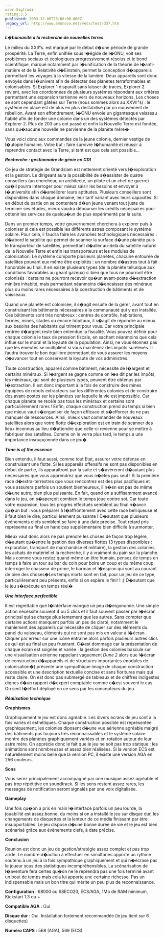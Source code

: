 ```yaml
---
user:Sigfrodi
rating:3.5
published: 2003-12-06T23:00:00.000Z
legacy_url: http://www.emunova.net/veda/test/337.htm
---
```

**_L�humanité à la recherche de nouvelles terres_**  

  

Le milieu du XXII°s. est marqué par le début d�une période de grande prospérité. La Terre, enfin unifiée sous l�égide de l�ONU, voit ses problèmes sociaux et écologiques progressivement résolus et le bond scientifique, marqué notamment par l�unification de la théorie de l�anti-matière et de la Relativité d�Einstein, permet la conception d�appareils permettant les voyages à la vitesse de la lumière. Deux appareils sont donc envoyés dans l�univers afin de détecter des planètes terraformables et colonisables. Si Explorer 1 disparaît sans laisser de traces, Explorer 2 revient, avec les coordonnées de plusieurs systèmes répondant aux critères permettant une expansion terrienne vers de nouveaux horizons. Les choses se sont cependant gâtées sur Terre (nous sommes alors au XXVII°s) : le système en place est de plus en plus déstabilisé par un mouvement de rébellion. Avant son effondrement, l�ONU envoie un gigantesque vaisseau habité afin de fonder une colonie dans un des systèmes détectés par Explorer 2\. Plus de 200 ans ont passé et enfin la Nouvelle Terre est fondée, sans qu�aucune nouvelle ne parvienne de la planète mère�  

  

Vous voici donc aux commandes de la jeune colonie, dernier vestige de l�utopie humaine. Votre but : faire survivre l�humanité et réussir à reprendre contact avec la Terre, si tant est que cela soit possible...  

  

**_Recherche : gestionnaire de génie en CDI_**  

  

Ce jeu de stratégie de Grandslam est nettement orienté vers l�exploration et la gestion. Le dirigeant aura la possibilité de s�assister de quatre conseillers (un chercheur, un architecte, un pilote et un chef de guerre) qu�il pourra interroger pour mieux saisir les besoins et envoyer à l�université afin d�améliorer leurs aptitudes. Plusieurs conseillers sont disponibles dans chaque domaine, leur tarif variant avec leurs capacités. Si en début de partie on se contentera d�un jeune venant tout juste de terminer ses études, mieux vaudra débourser les crédits nécessaires pour obtenir les services de quelqu�un de plus expérimenté par la suite.  

  

Dans un premier temps, votre gouvernement cherchera à explorer puis à coloniser si cela est possible les différents astres composant le système solaire. Pour cela, il faudra faire les avancées technologiques nécessaires : d�abord le satellite qui permet de scanner la surface d�une planète puis le transporteur de satellites, permettant d�aller au-delà du satellite naturel de la Nouvelle Terre et enfin les transporteurs et les modules de colonisation. Le système comporte plusieurs planètes, chacune entourée de satellites pouvant eux même être exploités : un nombre d�astres tout à fait honorable au final. Il en existe plusieurs types (de la planète tellurique aux conditions favorables au géant gazeux) si bien que tous ne pourront être colonisés : certains ne pourront recevoir qu�un avant-poste d�extraction minière inhabité, mais permettant néanmoins d�encaisser des minéraux plus ou moins rares nécessaires à la construction de bâtiments et de vaisseaux.  

  

Quand une planète est colonisée, il s�agit ensuite de la gérer, avant tout en construisant les bâtiments nécessaires à la communauté qui y est installée. Ces bâtiments sont très nombreux : centres de contrôle, habitations, fermes, mines, stades ou encore hôpitaux, il s�agit de répondre au mieux aux besoins des habitants qui triment pour vous. Car votre principale rentrée d�argent reste bien entendue la fiscalité. Vous pouvez définir pour chaque colonie le taux de pression fiscale, en sachant néanmoins que cela influe sur le moral et la loyauté de la population. Ainsi, ne vous étonnez pas que les émeutes se multiplient si vous maintenez des impôts surélevés. Il faudra trouver le bon équilibre permettant de vous assurer les moyens d�avancer tout en conservant la loyauté de vos administrés.  

  

Toute construction, appareil comme bâtiment, nécessite de l�argent et certains minéraux. Si l�argent se gagne comme on l�a dit par les impôts, les minéraux, qui sont de plusieurs types, peuvent être obtenus par l�extraction. Il est donc important à la fois de construire des mines équipées de robots extracteurs sur les différentes colonies et de construire des avant-postes sur les planètes sur laquelle la vie est impossible. Car chaque planète ne recèle pas tous les minéraux et certains sont particulièrement rares ! Enfin, chaque construction prend du temps si bien que mieux vaut s�organiser de façon efficace et s�efforcer de ne pas manquer de ressources. Ainsi, mieux vaut commander de nouveaux satellites alors que votre flotte d�exploration est en train de scanner des lieux inconnus au lieu d�attendre que celle-ci revienne pour se mettre à fabriquer des satellites. Comme on le verra plus tard, le temps a une importance insoupçonnée dans ce jeu�  

  

**_Time is of the essence_**  

  

Bien entendu, il faut aussi, comme tout Etat, assurer votre défense en construisant une flotte. Si les appareils offensifs ne sont pas disponibles en début de partie, ils apparaîtront par la suite et s�avèreront d�autant plus nécessaires que vous apprendrez que vous n�êtes pas seul ! Si la première race d�extra-terrestres que vous rencontrez est des plus pacifiques et vous assurera parfois un soutient bienheureux, il n�en est pas de même d�une autre, bien plus puissante. En fait, quand on a suffisamment avancé dans le jeu, on s�aperçoit combien le temps joue contre soi. Car toute votre expansion, tous les progrès effectués semblent au final n�avoir qu�un but : vous préparer à l�affrontement avec cette race belliqueuse et il faut bien le dire, particulièrement puissante ! D�autant que plusieurs événements clefs semblent se faire à une date précise. Tout retard pris représente au final un handicap supplémentaire bien difficile à surmonter.  

  

Mieux vaut donc alors ne pas prendre les choses de façon trop légère, d�autant qu�entre la gestion des diverses flottes (3 types disponibles : exploration, transport de marchandise et militaire), la gestion des colonies, les achats de matériel et la recherche, il y a vraiment du pain sur la planche. Mais comme vous restez quand même un être humain, pensez de temps en temps à faire un tour au bar du coin pour boire un coup et du même coup interroger le chasseur de prime, le barman et l�espion qui sont au courant de bien des choses�Les temps morts sont en fait, pour un jeu de ce type, particulièrement peu présents, enfin si on espère le finir ! ;) D�autant que le jeu s�exécute en temps réel�   

  

**_Une interface perfectible_**  

  

Il est regrettable que l�interface manque un peu d�ergonomie. Une simple action nécessite souvent 4 ou 5 clics et il faut souvent passer par l�écran principal qui se charge plus lentement que les autres. Sans compter que certaine actions manquent parfois un peu de clarté, notamment le maniement des appareils qui nécessite de cliquer sur des éléments du panel du vaisseau, éléments qui ne sont pas mis en valeur à l�écran. Cliquer par erreur sur une icône entraîne alors parfois plusieurs autres clics ce qui est au final un peu frustrant. C�est dommage car la présentation de chaque écran est soignée et variée : la gestion des colonies bascule sur une visualisation aérienne rappelant vaguement _Dune 2_ alors que l�écran de construction d�appareils et de structures importantes (modules de colonisation�) présente une sympathique image de chaque construction accessible et une description textuelle concise et sans fioritures mais qui reste claire. On est donc pas submergé de tableaux et de chiffres indigestes dignes d�un rapport d�expert comptable comme c�est souvent le cas. On sent l�effort déployé en ce sens par les concepteurs du jeu.  

  

**_Réalisation technique_**  

  

**Graphismes**  

  

Graphiquement le jeu est donc agréable. Les divers écrans de jeu sont à la fois variés et esthétiques. Chaque construction possible est représentée graphiquement, les colonies diposent d�une vue aérienne agréable malgré des bâtiments pas toujours très reconnaissables et le système solaire montre des planètes graphiquement variées et en rotation autour de leur astre mère. On apprécie donc le fait que le jeu ne soit pas trop statique : les animations sont nombreuses et assez bien réalisées. Si la version ECS est naturellement moins belle que la version PC, il existe une version AGA en 256 couleurs.  

  

**Sons**  

  

Vous serez principalement accompagné par une musique assez agréable et pas trop répétitive en soundtrack. Si les sons restent assez rares, les messages de notification seront signalés par une voix digitalisée.  

  

**Gameplay**  

  

Une fois qu�on a pris en main l�interface parfois un peu lourde, la jouabilité est assez bonne, du moins si on a installé le jeu sur disque dur, les changements de disquettes et la lenteur de ce média finissant par être insupportables. Le jeu dispose d�une bonne durée de vie et le jeu est bien scénarisé grâce aux événements clefs, à date précise.  

  

**Conclusion**  

  

Reunion est donc un jeu de gestion/stratégie assez complet et pas trop aride. Le nombre d�action à effectuer en simultanés apporte un rythme soutenu à un jeu à la fois sympathique graphiquement et qui n�écrase pas le joueur sous des statistiques incompréhensibles. La scénarisation de l�aventure fera certes qu�on ne le reprendra pas une fois terminé avant un bout de temps mais cela lui apporte une certaine richesse. Pas un indispensable mais un bon titre qui mérite un peu plus de reconnaissance.  

  

**Configuration** : 68000 ou 68ECO20, ECS/AGA, 1Mo de RAM minimum, Kickstart 1.3 ou +  

  

**Compatible AGA** : Oui  

  

**Disque dur** : Oui. Installation fortement recommandée (le jeu tient sur 6 disquettes)  

  

**Numéro CAPS** : 568 (AGA), 569 (ECS)